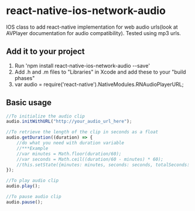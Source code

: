 # react-native-ios-network-audio

IOS class to add react-native implementation for web audio urls(look at AVPlayer documentation for audio compatibility). Tested using mp3 urls.

## Add it to your project

1. Run 'npm install react-native-ios-network-audio --save'
2. Add .h and .m files to "Libraries" in Xcode and add these to your "build phases"
3. var audio = require('react-native').NativeModules.RNAudioPlayerURL;

## Basic usage

```javascript
//To initialize the audio clip
audio.initWithURL("http://your_audio_url_here");

//To retrieve the length of the clip in seconds as a float
audio.getDuration((duration) => {
	//do what you need with duration variable
	//***Example
	//var minutes = Math.floor(duration/60);
	//var seconds = Math.ceil((duration/60 - minutes) * 60);
	//this.setState({minutes: minutes, seconds: seconds, totalSeconds: duration});
});

//To play audio clip
audio.play();

//To pause audio clip
audio.pause();
```